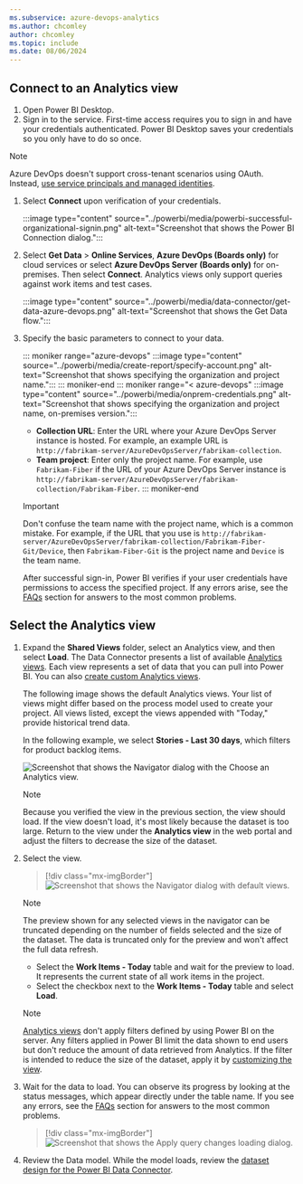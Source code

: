 ```yaml
---
ms.subservice: azure-devops-analytics
ms.author: chcomley
author: chcomley
ms.topic: include
ms.date: 08/06/2024
---
```



## Connect to an Analytics view 

1. Open Power BI Desktop.
2. Sign in to the service. First-time access requires you to sign in and have your credentials authenticated. Power BI Desktop saves your credentials so you only have to do so once.

> [!NOTE]
> Azure DevOps doesn't support cross-tenant scenarios using OAuth. Instead, [use service principals and managed identities](../../integrate/get-started/authentication/service-principal-managed-identity.md).

1. Select **Connect** upon verification of your credentials.

   :::image type="content" source="../powerbi/media/powerbi-successful-organizational-signin.png" alt-text="Screenshot that shows the Power BI Connection dialog.":::

2. Select **Get Data** > **Online Services**, **Azure DevOps (Boards only)** for cloud services or select **Azure DevOps Server (Boards only)** for on-premises. Then select **Connect**. Analytics views only support queries against work items and test cases.

   :::image type="content" source="../powerbi/media/data-connector/get-data-azure-devops.png" alt-text="Screenshot that shows the Get Data flow.":::

3. Specify the basic parameters to connect to your data.

   ::: moniker range="azure-devops"
   :::image type="content" source="../powerbi/media/create-report/specify-account.png" alt-text="Screenshot that shows specifying the organization and project name.":::
   ::: moniker-end
   ::: moniker range="< azure-devops"
   :::image type="content" source="../powerbi/media/onprem-credentials.png" alt-text="Screenshot that shows specifying the organization and project name, on-premises version.":::
	- **Collection URL**: Enter the URL where your Azure DevOps Server instance is hosted. For example, an example URL is `http://fabrikam-server/AzureDevOpsServer/fabrikam-collection`.
	- **Team project**: Enter only the project name. For example, use `Fabrikam-Fiber` if the URL of your Azure DevOps Server instance is `http://fabrikam-server/AzureDevOpsServer/fabrikam-collection/Fabrikam-Fiber`.
   ::: moniker-end

     > [!IMPORTANT]
     > Don't confuse the team name with the project name, which is a common mistake. For example, if the URL that you use is `http://fabrikam-server/AzureDevOpsServer/fabrikam-collection/Fabrikam-Fiber-Git/Device`, then `Fabrikam-Fiber-Git` is the project name and `Device` is the team name.

	After successful sign-in, Power BI verifies if your user credentials have permissions to access the specified project. If any errors arise, see the [FAQs](../powerbi/data-connector-connect.md#q-a) section for answers to the most common problems.

## Select the Analytics view

1. Expand the **Shared Views** folder, select an Analytics view, and then select **Load**. The Data Connector presents a list of available [Analytics views](../powerbi/what-are-analytics-views.md). Each view represents a set of data that you can pull into Power BI. You can also [create custom Analytics views](../powerbi/analytics-views-create.md).

	The following image shows the default Analytics views. Your list of views might differ based on the process model used to create your project. All views listed, except the views appended with "Today," provide historical trend data.

	In the following example, we select **Stories - Last 30 days**, which filters for product backlog items.

	![Screenshot that shows the Navigator dialog with the Choose an Analytics view.](/azure/devops/report/powerbi/media/create-report/choose-view.png)

	> [!NOTE]
	> Because you verified the view in the previous section, the view should load. If the view doesn't load, it's most likely because the dataset is too large. Return to the view under the **Analytics view** in the web portal and adjust the filters to decrease the size of the dataset.

1. Select the view.

	> [!div class="mx-imgBorder"]
	> ![Screenshot that shows the Navigator dialog with default views.](/azure/devops/report/powerbi/media/default-views/navigator-dialog-default-views.png)

	> [!NOTE]
	> The preview shown for any selected views in the navigator can be truncated depending on the number of fields selected and the size of the dataset. The data is truncated only for the preview and won't affect the full data refresh.

	- Select the **Work Items - Today** table and wait for the preview to load.
	It represents the current state of all work items in the project.
	- Select the checkbox next to the **Work Items - Today** table and select **Load**.

	> [!NOTE]
	> [Analytics views](../powerbi/what-are-analytics-views.md) don't apply filters defined by using Power BI on the server. Any filters applied in Power BI limit the data shown to end users but don't reduce the amount of data retrieved from Analytics. If the filter is intended to reduce the size of the dataset, apply it by [customizing the view](../powerbi/analytics-views-create.md).

1. Wait for the data to load. You can observe its progress by looking at the status messages, which appear directly under the table name. If you see any errors, see the [FAQs](../powerbi/data-connector-connect.md#q-a) section for answers to the most common problems.

	> [!div class="mx-imgBorder"]
	> ![Screenshot that shows the Apply query changes loading dialog.](/azure/devops/report/powerbi/media/power-bi-data-loading-onprem.png)

1. Review the Data model. While the model loads, review the [dataset design for the Power BI Data Connector](../powerbi/data-connector-dataset.md).
